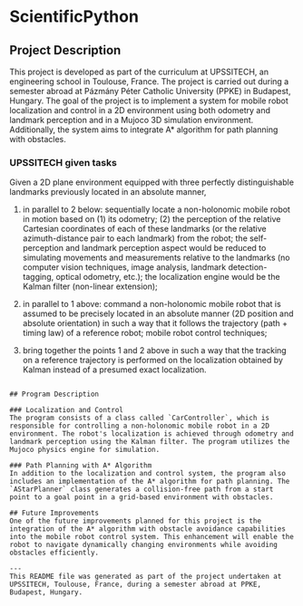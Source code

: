 # ScientificPython

## Project Description

This project is developed as part of the curriculum at UPSSITECH, an engineering school in Toulouse, France. The project is carried out during a semester abroad at Pázmány Péter Catholic University (PPKE) in Budapest, Hungary. The goal of the project is to implement a system for mobile robot localization and control in a 2D environment using both odometry and landmark perception and in a Mujoco 3D simulation environment. Additionally, the system aims to integrate A* algorithm for path planning with obstacles.

### UPSSITECH given tasks
Given a 2D plane environment equipped with three perfectly distinguishable landmarks previously located in an absolute manner,

1. in parallel to 2 below: sequentially locate a non-holonomic mobile robot in motion based on (1) its odometry; (2) the perception of the relative Cartesian coordinates of each of these landmarks (or the relative azimuth-distance pair to each landmark) from the robot; the self-perception and landmark perception aspect would be reduced to simulating movements and measurements relative to the landmarks (no computer vision techniques, image analysis, landmark detection-tagging, optical odometry, etc.); the localization engine would be the Kalman filter (non-linear extension);

2. in parallel to 1 above: command a non-holonomic mobile robot that is assumed to be precisely located in an absolute manner (2D position and absolute orientation) in such a way that it follows the trajectory (path + timing law) of a reference robot; mobile robot control techniques;

3. bring together the points 1 and 2 above in such a way that the tracking on a reference trajectory is performed on the localization obtained by Kalman instead of a presumed exact localization.
```

## Program Description

### Localization and Control
The program consists of a class called `CarController`, which is responsible for controlling a non-holonomic mobile robot in a 2D environment. The robot's localization is achieved through odometry and landmark perception using the Kalman filter. The program utilizes the Mujoco physics engine for simulation.

### Path Planning with A* Algorithm
In addition to the localization and control system, the program also includes an implementation of the A* algorithm for path planning. The `AStarPlanner` class generates a collision-free path from a start point to a goal point in a grid-based environment with obstacles.

## Future Improvements
One of the future improvements planned for this project is the integration of the A* algorithm with obstacle avoidance capabilities into the mobile robot control system. This enhancement will enable the robot to navigate dynamically changing environments while avoiding obstacles efficiently.

---
This README file was generated as part of the project undertaken at UPSSITECH, Toulouse, France, during a semester abroad at PPKE, Budapest, Hungary.
